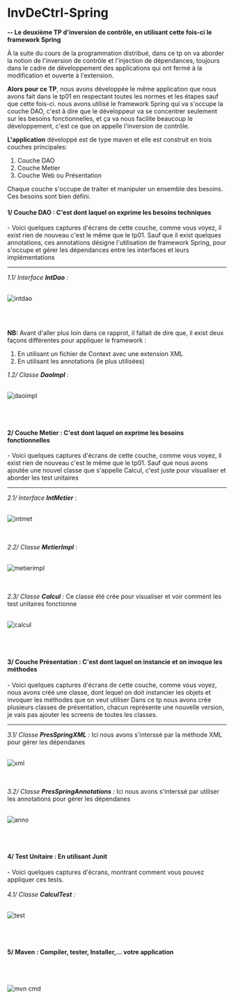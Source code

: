 # InvDeCtrl-Spring
<b>-- Le deuxième TP d'inversion de contrôle, en utilisant cette fois-ci le framework Spring</b>
<p>À la suite du cours de la programmation distribué, dans ce tp on va aborder la notion de l'inversion de contrôle et l'injection de dépendances, toujours dans le cadre 
de développement des applications qui ont fermé à la modification et ouverte à l'extension.</p>
<p><b>Alors pour ce TP</b>, nous avons développée le même application que nous avons fait dans le tp01 en respectant toutes les normes et les étapes sauf que cette fois-ci.
nous avons utilisé le framework Spring qui va s'occupe la couche DAO, c'est â dire que le développeur va se concentrer seulement sur les besoins fonctionnelles, et ça
va nous facilite beaucoup le développement, c'est ce que on appelle l'inversion de contrôle.</p>
<p><b>L'application</b> développé est de type maven et elle est construit en trois couches principales:
<ol>
  <li>Couche DAO</li>
  <li>Couche Metier</li>
  <li>Couche Web ou Présentation</li>
</ol>
Chaque couche s'occupe de traiter et manipuler un ensemble des besoins. Ces besoins sont bien défini.
</p>

<h4>1/ Couche DAO : C'est dont laquel on exprime les besoins techniques </h4>
<span> - Voici quelques captures d'écrans de cette couche, comme vous voyez, il exist rien de nouveau c'est le même que le tp01.</span> 
<span>Sauf que il exist quelques annotations, ces annotations désigne l'utilisation de framework Spring, pour s'occupe et gérer les dépendances entre les interfaces et
leurs implémentations</span>
<hr>
<i>1.1/ Interface <b>IntDao</b> :</i>
<br/>
<br/>

![intdao](https://user-images.githubusercontent.com/102219821/162547823-e585cbba-9fab-4f68-9ab2-2fcf0ccdbb2f.png)

<br/>
<br/>
<p><b>NB:</b> Avant d'aller plus loin dans ce rapprot, il fallait de dire que, il exist deux façons différentes pour appliquer le framework :
<ol>
  <li>En utilisant un fichier de Context avec une extension XML</li>
  <li>En utilisant les annotations (le plus utilisées)</li>
</ol>
</p>
<i>1.2/ Classe <b>DaoImpl</b> :</i>
<br/>
<br/> 

![daoimpl](https://user-images.githubusercontent.com/102219821/162546577-ee24f2d0-1191-4a84-a51b-8e2f18134ddf.png)

<br/>
<br/> 
<h4>2/ Couche Metier : C'est dont laquel on exprime les besoins fonctionnelles </h4>
<span> - Voici quelques captures d'écrans de cette couche, comme vous voyez, il exist rien de nouveau c'est le même que le tp01.</span>
<span>Sauf que nous avons ajoutée une nouvel classe que s'appelle Calcul, c'est juste pour visualiser et aborder les test unitaires</span>
<hr>
<i>2.1/ Interface <b>IntMetier</b> :</i>
<br/>
<br/> 

![intmet](https://user-images.githubusercontent.com/102219821/162546780-e3046868-cffb-4cb5-bca0-e1a7b66c6b65.png)

<br/>
<br/> 
<i>2.2/ Classe <b>MetierImpl</b> :</i>
<br/>
<br/> 

![metierimpl](https://user-images.githubusercontent.com/102219821/162546820-75b41feb-117d-40e5-b452-f9073f60876a.png)

<br/>
<br/> 
<i>2.3/ Classe <b>Calcul</b> :</i>
<span>Ce classe été crée pour visualiser et voir comment les test unitaires fonctionne</span>
<br/>
<br/> 

![calcul](https://user-images.githubusercontent.com/102219821/162546952-8075a978-7cdf-41e5-bb6a-f71d24e21820.png)

<br/>
<br/>
<h4>3/ Couche Présentation : C'est dont laquel on instancie et on invoque les méthodes </h4>
<span> - Voici quelques captures d'écrans de cette couche, comme vous voyez, nous avons créé une classe, dont lequel on doit instancier les objets et invoquer
les méthodes que on veut utiliser</span> 
<span>Dans ce tp nous avons crée plusieurs classes de présentation, chacun représente une nouvelle version, je vais pas ajouter les screens de toutes les
classes.</span>
<hr>
<i>3.1/ Classe <b>PresSpringXML</b> :</i>
<span>Ici nous avons s'interssé par la méthode XML pour gérer les dépendanes </span>
<br/>
<br/>

![xml](https://user-images.githubusercontent.com/102219821/162547421-d12dcdd1-7483-4b80-9de6-ba62e90d264f.png)

<br/>
<br/>
<i>3.2/ Classe <b>PresSpringAnnotations</b> :</i>
<span>Ici nous avons s'interssé par utiliser les annotations pour gérer les dépendanes </span>
<br/>
<br/>

![anno](https://user-images.githubusercontent.com/102219821/162547506-e8142a10-768f-4eb4-a6c3-48f4987d10f5.png)

<br/>
<br/>
<h4>4/ Test Unitaire : En utilisant Junit  </h4>
<span> - Voici quelques captures d'écrans, montrant comment vous pouvez appliquer ces tests.</span>
<br/>
<br/>
<i>4.1/ Classe <b>CalculTest</b> :</i>
<br/>
<br/>

![test](https://user-images.githubusercontent.com/102219821/162547687-de78ce11-88c1-44a3-b809-47f92f77485d.png)

<br/>
<br/>
<h4>5/ Maven : Compiler, tester, Installer,... votre application </h4>
<br/>
<br/>

![mvn cmd](https://user-images.githubusercontent.com/102219821/162547757-f858e877-4c9c-4cd9-b196-e6a8310c0f4a.png)





















